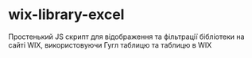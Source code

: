 # wix-library-excel

Простенький JS скрипт для відображення та фільтрації бібліотеки на сайті WIX, використовуючи Гугл таблицю та таблицю в WIX
